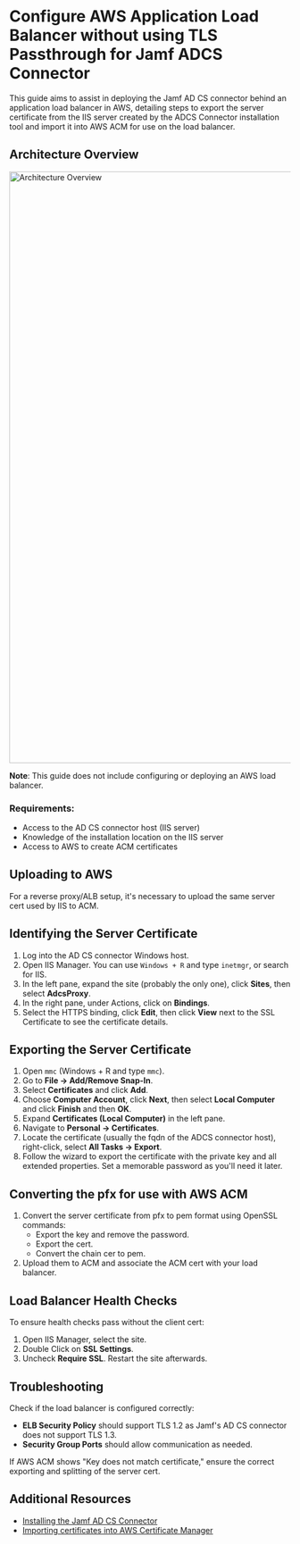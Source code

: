 # Configure AWS Application Load Balancer without using TLS Passthrough for Jamf ADCS Connector

This guide aims to assist in deploying the Jamf AD CS connector behind an application load balancer in AWS, detailing steps to export the server certificate from the IIS server created by the ADCS Connector installation tool and import it into AWS ACM for use on the load balancer.

## Architecture Overview

<img width="1060" alt="Architecture Overview" src="https://github.com/user-attachments/assets/b397ab53-3497-4273-a841-51f002e4853a" />

**Note**: This guide does not include configuring or deploying an AWS load balancer.

### Requirements:
- Access to the AD CS connector host (IIS server)
- Knowledge of the installation location on the IIS server
- Access to AWS to create ACM certificates

## Uploading to AWS

For a reverse proxy/ALB setup, it's necessary to upload the same server cert used by IIS to ACM.

## Identifying the Server Certificate

1. Log into the AD CS connector Windows host.
2. Open IIS Manager. You can use `Windows + R` and type `inetmgr`, or search for IIS.
3. In the left pane, expand the site (probably the only one), click **Sites**, then select **AdcsProxy**.
4. In the right pane, under Actions, click on **Bindings**.
5. Select the HTTPS binding, click **Edit**, then click **View** next to the SSL Certificate to see the certificate details.

## Exporting the Server Certificate

1. Open `mmc` (Windows + R and type `mmc`).
2. Go to **File → Add/Remove Snap-In**.
3. Select **Certificates** and click **Add**.
4. Choose **Computer Account**, click **Next**, then select **Local Computer** and click **Finish** and then **OK**.
5. Expand **Certificates (Local Computer)** in the left pane.
6. Navigate to **Personal → Certificates**.
7. Locate the certificate (usually the fqdn of the ADCS connector host), right-click, select **All Tasks → Export**.
8. Follow the wizard to export the certificate with the private key and all extended properties. Set a memorable password as you'll need it later.

## Converting the pfx for use with AWS ACM

1. Convert the server certificate from pfx to pem format using OpenSSL commands:
   - Export the key and remove the password.
   - Export the cert.
   - Convert the chain cer to pem.
2. Upload them to ACM and associate the ACM cert with your load balancer.

## Load Balancer Health Checks

To ensure health checks pass without the client cert:
1. Open IIS Manager, select the site.
2. Double Click on **SSL Settings**.
3. Uncheck **Require SSL**. Restart the site afterwards.

## Troubleshooting

Check if the load balancer is configured correctly:
- **ELB Security Policy** should support TLS 1.2 as Jamf's AD CS connector does not support TLS 1.3.
- **Security Group Ports** should allow communication as needed.

If AWS ACM shows "Key does not match certificate," ensure the correct exporting and splitting of the server cert.

## Additional Resources

- [Installing the Jamf AD CS Connector](https://learn.jamf.com/en-US/bundle/technical-paper-integrating-ad-cs-current/page/Installing_the_Jamf_AD_CS_Connector.html)
- [Importing certificates into AWS Certificate Manager](https://docs.aws.amazon.com/acm/latest/userguide/import-certificate.html)

